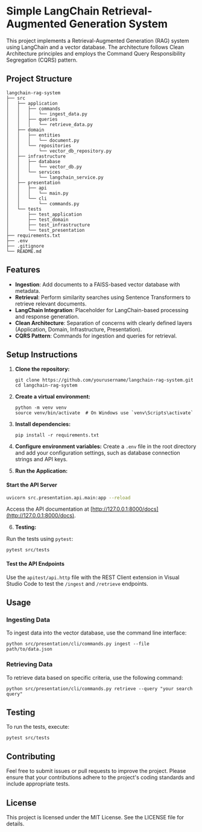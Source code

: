 # Simple LangChain Retrieval-Augmented Generation System

This project implements a Retrieval-Augmented Generation (RAG) system using LangChain and a vector database. The architecture follows Clean Architecture principles and employs the Command Query Responsibility Segregation (CQRS) pattern.

## Project Structure

```
langchain-rag-system
├── src
│   ├── application
│   │   ├── commands
│   │   │   └── ingest_data.py
│   │   ├── queries
│   │   │   └── retrieve_data.py
│   ├── domain
│   │   ├── entities
│   │   │   └── document.py
│   │   └── repositories
│   │       └── vector_db_repository.py
│   ├── infrastructure
│   │   ├── database
│   │   │   └── vector_db.py
│   │   └── services
│   │       └── langchain_service.py
│   ├── presentation
│   │   ├── api
│   │   │   └── main.py
│   │   └── cli
│   │       └── commands.py
│   └── tests
│       ├── test_application
│       ├── test_domain
│       ├── test_infrastructure
│       └── test_presentation
├── requirements.txt
├── .env
├── .gitignore
└── README.md
```
## Features

- **Ingestion**: Add documents to a FAISS-based vector database with metadata.
- **Retrieval**: Perform similarity searches using Sentence Transformers to retrieve relevant documents.
- **LangChain Integration**: Placeholder for LangChain-based processing and response generation.
- **Clean Architecture**: Separation of concerns with clearly defined layers (Application, Domain, Infrastructure, Presentation).
- **CQRS Pattern**: Commands for ingestion and queries for retrieval.

## Setup Instructions

1. **Clone the repository:**
   ```
   git clone https://github.com/yourusername/langchain-rag-system.git
   cd langchain-rag-system
   ```

2. **Create a virtual environment:**
   ```
   python -m venv venv
   source venv/bin/activate  # On Windows use `venv\Scripts\activate`
   ```

3. **Install dependencies:**
   ```
   pip install -r requirements.txt
   ```

4. **Configure environment variables:**
   Create a `.env` file in the root directory and add your configuration settings, such as database connection strings and API keys.

5. **Run the Application:**

#### Start the API Server

```bash
uvicorn src.presentation.api.main:app --reload
```

Access the API documentation at [http://127.0.0.1:8000/docs](http://127.0.0.1:8000/docs).

6. **Testing:**

Run the tests using `pytest`:

```bash
pytest src/tests
```

#### Test the API Endpoints

Use the `apitest/api.http` file with the REST Client extension in Visual Studio Code to test the `/ingest` and `/retrieve` endpoints.

## Usage

### Ingesting Data

To ingest data into the vector database, use the command line interface:

```
python src/presentation/cli/commands.py ingest --file path/to/data.json
```

### Retrieving Data

To retrieve data based on specific criteria, use the following command:

```
python src/presentation/cli/commands.py retrieve --query "your search query"
```

## Testing

To run the tests, execute:

```
pytest src/tests
```

## Contributing

Feel free to submit issues or pull requests to improve the project. Please ensure that your contributions adhere to the project's coding standards and include appropriate tests.

## License

This project is licensed under the MIT License. See the LICENSE file for details.